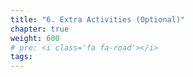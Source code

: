 ```yaml
---
title: "6. Extra Activities (Optional)"
chapter: true
weight: 600
# pre: <i class='fa fa-road'></i>
tags:
---
```


